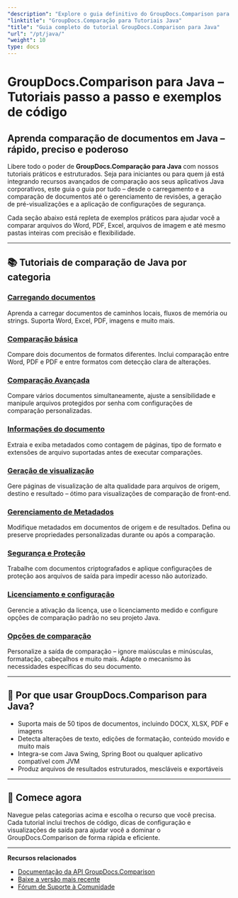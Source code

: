 ```yaml
---
"description": "Explore o guia definitivo do GroupDocs.Comparison para Java com tutoriais categorizados que abrangem comparação de documentos, rastreamento de alterações, metadados e muito mais."
"linktitle": "GroupDocs.Comparação para Tutoriais Java"
"title": "Guia completo do tutorial GroupDocs.Comparison para Java"
"url": "/pt/java/"
"weight": 10
type: docs
---
```

# GroupDocs.Comparison para Java – Tutoriais passo a passo e exemplos de código

## Aprenda comparação de documentos em Java – rápido, preciso e poderoso

Libere todo o poder de **GroupDocs.Comparação para Java** com nossos tutoriais práticos e estruturados. Seja para iniciantes ou para quem já está integrando recursos avançados de comparação aos seus aplicativos Java corporativos, este guia o guia por tudo – desde o carregamento e a comparação de documentos até o gerenciamento de revisões, a geração de pré-visualizações e a aplicação de configurações de segurança.

Cada seção abaixo está repleta de exemplos práticos para ajudar você a comparar arquivos do Word, PDF, Excel, arquivos de imagem e até mesmo pastas inteiras com precisão e flexibilidade.

---

## 📚 Tutoriais de comparação de Java por categoria

### [Carregando documentos](./document-loading)
Aprenda a carregar documentos de caminhos locais, fluxos de memória ou strings. Suporta Word, Excel, PDF, imagens e muito mais.

### [Comparação básica](./basic-comparison)
Compare dois documentos de formatos diferentes. Inclui comparação entre Word, PDF e PDF e entre formatos com detecção clara de alterações.

### [Comparação Avançada](./advanced-comparison)
Compare vários documentos simultaneamente, ajuste a sensibilidade e manipule arquivos protegidos por senha com configurações de comparação personalizadas.

### [Informações do documento](./document-information)
Extraia e exiba metadados como contagem de páginas, tipo de formato e extensões de arquivo suportadas antes de executar comparações.

### [Geração de visualização](./preview-generation)
Gere páginas de visualização de alta qualidade para arquivos de origem, destino e resultado – ótimo para visualizações de comparação de front-end.

### [Gerenciamento de Metadados](./metadata-management)
Modifique metadados em documentos de origem e de resultados. Defina ou preserve propriedades personalizadas durante ou após a comparação.

### [Segurança e Proteção](./security-protection)
Trabalhe com documentos criptografados e aplique configurações de proteção aos arquivos de saída para impedir acesso não autorizado.

### [Licenciamento e configuração](./licensing-configuration)
Gerencie a ativação da licença, use o licenciamento medido e configure opções de comparação padrão no seu projeto Java.

### [Opções de comparação](./comparison-options)
Personalize a saída de comparação – ignore maiúsculas e minúsculas, formatação, cabeçalhos e muito mais. Adapte o mecanismo às necessidades específicas do seu documento.

---

## 🚀 Por que usar GroupDocs.Comparison para Java?

- Suporta mais de 50 tipos de documentos, incluindo DOCX, XLSX, PDF e imagens  
- Detecta alterações de texto, edições de formatação, conteúdo movido e muito mais  
- Integra-se com Java Swing, Spring Boot ou qualquer aplicativo compatível com JVM  
- Produz arquivos de resultados estruturados, mescláveis e exportáveis  

---

## 🧠 Comece agora

Navegue pelas categorias acima e escolha o recurso que você precisa. Cada tutorial inclui trechos de código, dicas de configuração e visualizações de saída para ajudar você a dominar o GroupDocs.Comparison de forma rápida e eficiente.

---

**Recursos relacionados**  
- [Documentação da API GroupDocs.Comparison](https://references.groupdocs.com/comparison/java/)  
- [Baixe a versão mais recente](https://releases.groupdocs.com/comparison/java/)  
- [Fórum de Suporte à Comunidade](https://forum.groupdocs.com/c/comparison/)